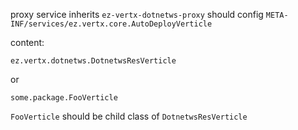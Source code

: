 proxy service inherits `ez-vertx-dotnetws-proxy` should config `META-INF/services/ez.vertx.core.AutoDeployVerticle`

content:
```
ez.vertx.dotnetws.DotnetwsResVerticle
```
or
```
some.package.FooVerticle
```
`FooVerticle` should be child class of `DotnetwsResVerticle`
